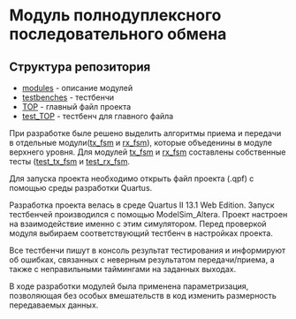 # Модуль полнодуплексного последовательного обмена

## Структура репозитория

* [modules](https://github.com/alexmangushev/serial_full_duplex_module/tree/master/modules) - описание модулей
* [testbenches](https://github.com/alexmangushev/serial_full_duplex_module/tree/master/testbenches) - тестбенчи
* [TOP](https://github.com/alexmangushev/serial_full_duplex_module/blob/master/modules/TOP.v) - главный файл проекта
* [test_TOP](https://github.com/alexmangushev/serial_full_duplex_module/blob/master/testbenches/test_TOP.v) - тестбенч для главного файла

При разработке быле решено выделить алгоритмы приема и передачи в отдельные 
модули([tx_fsm](https://github.com/alexmangushev/serial_full_duplex_module/blob/master/modules/tx_fsm.v) 
и [rx_fsm](https://github.com/alexmangushev/serial_full_duplex_module/blob/master/modules/rx_fsm.v)), которые объеденины в модуле верхнего уровня. 
Для модулей [tx_fsm](https://github.com/alexmangushev/serial_full_duplex_module/blob/master/modules/tx_fsm.v)
и [rx_fsm](https://github.com/alexmangushev/serial_full_duplex_module/blob/master/modules/rx_fsm.v) 
составлены собственные тесты ([test_tx_fsm](https://github.com/alexmangushev/serial_full_duplex_module/blob/master/testbenches/test_tx_fsm.v)
и [test_rx_fsm](https://github.com/alexmangushev/serial_full_duplex_module/blob/master/testbenches/test_rx_fsm.v).

Для запуска проекта необходимо открыть файл проекта (.qpf) с помощью среды разработки Quartus.

Разработка проекта велась в среде Quartus II 13.1 Web Edition. Запуск тестбенчей производился с помощью ModelSim_Altera.
Проект настроен на взаимодействие именно с этим симулятором. Перед проверкой модуля выбираем соответствующий тестбенч в настройках проекта.

Все тестбенчи пишут в консоль результат тестирования и информируют об ошибках, связанных с неверным результатом передачи/приема, 
а также с неправильными таймингами на заданных выходах. 

В ходе разработки модулей была применена параметризация, 
позволяющая без особых вмешательств в код изменить размерность передаваемых данных.